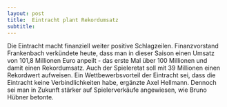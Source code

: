 ```yaml
---
layout: post
title:  Eintracht plant Rekordumsatz
subtitle:  
---
```


Die Eintracht macht finanziell weiter positive Schlagzeilen. Finanzvorstand Frankenbach verkündete heute, dass man in dieser Saison einen Umsatz von 101,8 Millionen Euro anpeilt - das erste Mal über 100 Millionen und damit einen Rekordumsatz. Auch der Spieleretat soll mit 39 Millionen einen Rekordwert aufweisen. Ein Wettbewerbsvorteil der Eintracht sei, dass die Eintracht keine Verbindlichkeiten habe, ergänzte Axel Hellmann. Dennoch sei man in Zukunft stärker auf Spielerverkäufe angewiesen, wie Bruno Hübner betonte.


